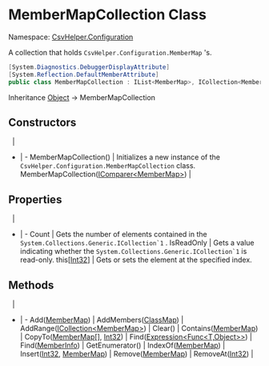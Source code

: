 # MemberMapCollection Class

Namespace: [CsvHelper.Configuration](/api/CsvHelper.Configuration)

A collection that holds ``CsvHelper.Configuration.MemberMap`` 's.

```cs
[System.Diagnostics.DebuggerDisplayAttribute]
[System.Reflection.DefaultMemberAttribute]
public class MemberMapCollection : IList<MemberMap>, ICollection<MemberMap>, IEnumerable<MemberMap>, IEnumerable
```

Inheritance [Object](https://docs.microsoft.com/en-us/dotnet/api/system.object) -> MemberMapCollection

## Constructors
&nbsp; | &nbsp;
- | -
MemberMapCollection() | Initializes a new instance of the ``CsvHelper.Configuration.MemberMapCollection`` class.
MemberMapCollection([IComparer&lt;MemberMap&gt;](https://docs.microsoft.com/en-us/dotnet/api/system.collections.generic.icomparer`1)) | 

## Properties
&nbsp; | &nbsp;
- | -
Count | Gets the number of elements contained in the ``System.Collections.Generic.ICollection`1`` .
IsReadOnly | Gets a value indicating whether the ``System.Collections.Generic.ICollection`1`` is read-only.
this[[Int32](https://docs.microsoft.com/en-us/dotnet/api/system.int32)] | Gets or sets the element at the specified index.

## Methods
&nbsp; | &nbsp;
- | -
Add([MemberMap](/api/CsvHelper.Configuration/MemberMap)) | 
AddMembers([ClassMap](/api/CsvHelper.Configuration/ClassMap)) | 
AddRange([ICollection&lt;MemberMap&gt;](https://docs.microsoft.com/en-us/dotnet/api/system.collections.generic.icollection`1)) | 
Clear() | 
Contains([MemberMap](/api/CsvHelper.Configuration/MemberMap)) | 
CopyTo([MemberMap[]](/api/CsvHelper.Configuration/MemberMap[]), [Int32](https://docs.microsoft.com/en-us/dotnet/api/system.int32)) | 
Find([Expression&lt;Func&lt;T,Object&gt;&gt;](https://docs.microsoft.com/en-us/dotnet/api/system.linq.expressions.expression`1)) | 
Find([MemberInfo](https://docs.microsoft.com/en-us/dotnet/api/system.reflection.memberinfo)) | 
GetEnumerator() | 
IndexOf([MemberMap](/api/CsvHelper.Configuration/MemberMap)) | 
Insert([Int32](https://docs.microsoft.com/en-us/dotnet/api/system.int32), [MemberMap](/api/CsvHelper.Configuration/MemberMap)) | 
Remove([MemberMap](/api/CsvHelper.Configuration/MemberMap)) | 
RemoveAt([Int32](https://docs.microsoft.com/en-us/dotnet/api/system.int32)) | 
